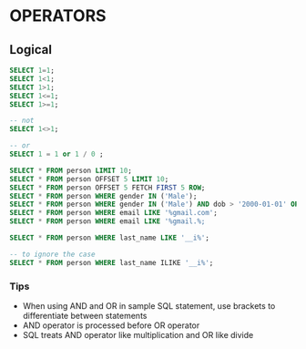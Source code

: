 # OPERATORS

## Logical

```sql
SELECT 1=1;
SELECT 1<1;
SELECT 1>1;
SELECT 1<=1;
SELECT 1>=1;

-- not
SELECT 1<>1; 

-- or
SELECT 1 = 1 or 1 / 0 ;
```

```sql
SELECT * FROM person LIMIT 10;
SELECT * FROM person OFFSET 5 LIMIT 10;
SELECT * FROM person OFFSET 5 FETCH FIRST 5 ROW;
SELECT * FROM person WHERE gender IN ('Male');
SELECT * FROM person WHERE gender IN ('Male') AND dob > '2000-01-01' ORDER BY dob ASC;
SELECT * FROM person WHERE email LIKE '%gmail.com';
SELECT * FROM person WHERE email LIKE '%gmail.%;
```

```sql
SELECT * FROM person WHERE last_name LIKE '__i%';

-- to ignore the case
SELECT * FROM person WHERE last_name ILIKE '__i%'; 
```

### Tips

* When using AND and OR in sample SQL statement, use brackets to differentiate between statements
* AND  operator is processed before OR operator
* SQL treats AND operator like multiplication and OR like divide



